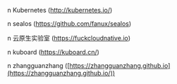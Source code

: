 n Kubernetes  (http://kubernetes.io/)

n sealos (https://github.com/fanux/sealos)

n 云原生实验室 ([https://](https://fuckcloudnative.io/)[fuckcloudnative.io](https://fuckcloudnative.io/))

n kuboard (https://kuboard.cn/)

n zhangguanzhang ([https://zhangguanzhang.github.io](https://zhangguanzhang.github.io/))
